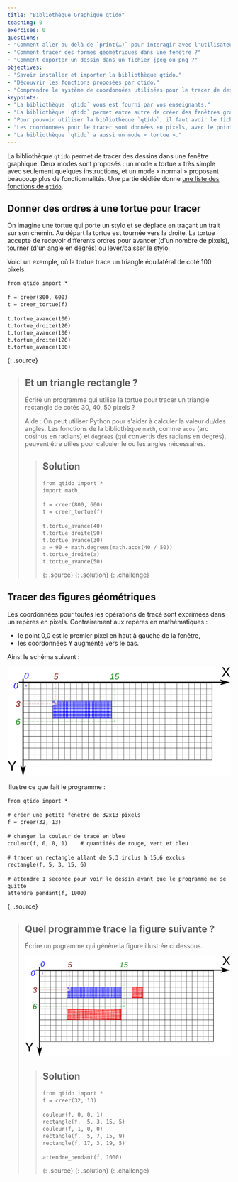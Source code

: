 ```yaml
---
title: "Bibliothèque Graphique qtido"
teaching: 0
exercises: 0
questions:
- "Comment aller au delà de `print(…)` pour interagir avec l'utilisateur ?"
- "Comment tracer des formes géométriques dans une fenêtre ?"
- "Comment exporter un dessin dans un fichier jpeg ou png ?"
objectives:
- "Savoir installer et importer la bibliothèque qtido."
- "Découvrir les fonctions proposées par qtido."
- "Comprendre le système de coordonnées utilisées pour le tracer de dessins."
keypoints:
- "La bibliothèque `qtido` vous est fourni par vos enseignants."
- "La bibliothèque `qtido` permet entre autre de créer des fenêtres graphiques, d'y tracer des figures et du texte, d'y ajouter des boutons, et de gérer les événements clavier et souris."
- "Pour pouvoir utiliser la bibliothèque `qtido`, il faut avoir le fichier `qtido.py` à coté du programme qui l'utiliser."
- "Les coordonnées pour le tracer sont données en pixels, avec le point 0,0 en haut à gauche de la fenêtre."
- "La bibliothèque `qtido` a aussi un mode « tortue »."
---
```


La bibliothèque `qtido` permet de tracer des dessins dans une fenêtre graphique.
Deux modes sont proposés : un mode « tortue » très simple avec seulement quelques instructions, et un mode « normal » proposant beaucoup plus de fonctionnalités.
Une partie dédiée donne [une liste des fonctions de `qtido`](../reference-qtido).

## Donner des ordres à une tortue pour tracer

On imagine une tortue qui porte un stylo et se déplace en traçant un trait sur son chemin.
Au départ la tortue est tournée vers la droite.
La tortue accepte de recevoir différents ordres pour avancer (d'un nombre de pixels), tourner (d'un angle en degrés) ou lever/baisser le stylo.

Voici un exemple, où la tortue trace un triangle équilatéral de coté 100 pixels.
~~~
from qtido import *

f = creer(800, 600)
t = creer_tortue(f)

t.tortue_avance(100)
t.tortue_droite(120)
t.tortue_avance(100)
t.tortue_droite(120)
t.tortue_avance(100)
~~~
{: .source}


> ## Et un triangle rectangle ?
> Écrire un programme qui utilise la tortue pour tracer un triangle rectangle de cotés 30, 40, 50 pixels ?
> 
> Aide :
> On peut utiliser Python pour s'aider à calculer la valeur du/des angles.
> Les fonctions de la bibliothèque `math`, comme `acos` (arc cosinus en radians) et `degrees` (qui convertis des radians en degrés), peuvent être utiles pour calculer le ou les angles nécessaires.
>
> > ## Solution
> > ~~~
> > from qtido import *
> > import math
> > 
> > f = creer(800, 600)
> > t = creer_tortue(f)
> > 
> > t.tortue_avance(40)
> > t.tortue_droite(90)
> > t.tortue_avance(30)
> > a = 90 + math.degrees(math.acos(40 / 50))
> > t.tortue_droite(a)
> > t.tortue_avance(50)
> > ~~~
> > {: .source}
> {: .solution}
{: .challenge}


## Tracer des figures géométriques

Les coordonnées pour toutes les opérations de tracé sont exprimées dans un repères en pixels.
Contrairement aux repères en mathématiques :
- le point 0,0 est le premier pixel en haut à gauche de la fenêtre,
- les coordonnées Y augmente vers le bas.

Ainsi le schéma suivant :

![Repère qtido](../fig/qtido/rectangle.svg)

illustre ce que fait le programme :

~~~
from qtido import *

# créer une petite fenêtre de 32x13 pixels
f = creer(32, 13)

# changer la couleur de tracé en bleu
couleur(f, 0, 0, 1)    # quantités de rouge, vert et bleu

# tracer un rectangle allant de 5,3 inclus à 15,6 exclus
rectangle(f, 5, 3, 15, 6)

# attendre 1 seconde pour voir le dessin avant que le programme ne se quitte
attendre_pendant(f, 1000)
~~~
{: .source}


> ## Quel programme trace la figure suivante ?
> Écrire un pogramme qui génère la figure illustrée ci dessous.
> 
> ![Repère qtido](../fig/qtido/challenge-rectangles.svg)
> 
> > ## Solution
> > ~~~
> > from qtido import *
> > f = creer(32, 13)
> > 
> > couleur(f, 0, 0, 1)
> > rectangle(f,  5, 3, 15, 5)
> > couleur(f, 1, 0, 0)
> > rectangle(f,  5, 7, 15, 9)
> > rectangle(f, 17, 3, 19, 5)
> > 
> > attendre_pendant(f, 1000)
> > ~~~
> > {: .source}
> {: .solution}
{: .challenge}
